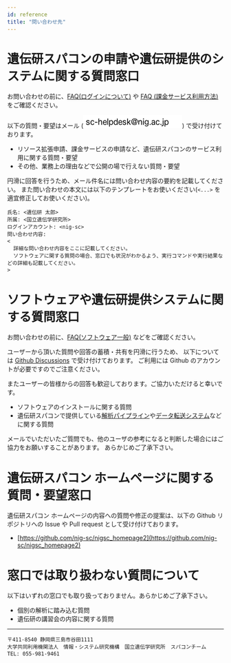 ```yaml
---
id: reference
title: "問い合わせ先"
---
```


# 遺伝研スパコンの申請や遺伝研提供のシステムに関する質問窓口
お問い合わせの前に、[FAQ(ログインについて)](/faq/faq_login) や [FAQ (課金サービス利用方法)](/faq/faq_billing_service) をご確認ください。

以下の質問・要望はメール (![](sc-helpdesk.png)) で受け付けております。

- リソース拡張申請、課金サービスの申請など、遺伝研スパコンのサービス利用に関する質問・要望
- その他、業務上の理由などで公開の場で行えない質問・要望

円滑に回答を行うため、メール件名には問い合わせ内容の要約を記載してください。
また問い合わせの本文には以下のテンプレートをお使いください(`<...>` を適宜修正してお使いください)。

```
氏名: <遺伝研 太郎>
所属: <国立遺伝学研究所>
ログインアカウント: <nig-sc>
問い合わせ内容:
<
  詳細な問い合わせ内容をここに記載してください。
  ソフトウェアに関する質問の場合、窓口でも状況がわかるよう、実行コマンドや実行結果などの詳細も記載してください。
>
```

# ソフトウェアや遺伝研提供システムに関する質問窓口
お問い合わせの前に、[FAQ(ソフトウェア一般)](/faq/faq_software) などをご確認ください。

ユーザーから頂いた質問や回答の蓄積・共有を円滑に行うため、
以下については [Github Discussions](https://github.com/nig-sc/nigsc_homepage2/discussions) で受け付けております。
ご利用には Github のアカウントが必要ですのでご注意ください。

またユーザーの皆様からの回答も歓迎しております。ご協力いただけると幸いです。

- ソフトウェアのインストールに関する質問
- 遺伝研スパコンで提供している[解析パイプライン](https://sc.ddbj.nig.ac.jp/software/#%E8%A7%A3%E6%9E%90%E3%83%91%E3%82%A4%E3%83%97%E3%83%A9%E3%82%A4%E3%83%B3)や[データ転送システム](https://sc.ddbj.nig.ac.jp/software/#%E3%83%87%E3%83%BC%E3%82%BF%E8%BB%A2%E9%80%81%E3%83%87%E3%83%BC%E3%82%BF%E5%85%B1%E6%9C%89)などに関する質問


メールでいただいたご質問でも、他のユーザの参考になると判断した場合にはご協力をお願いすることがあります。
あらかじめご了承下さい。

# 遺伝研スパコン ホームページに関する質問・要望窓口
遺伝研スパコン ホームページの内容への質問や修正の提案は、以下の Github リポジトリへの Issue や Pull request として受け付けております。

- [https://github.com/nig-sc/nigsc_homepage2](https://github.com/nig-sc/nigsc_homepage2)

# 窓口では取り扱わない質問について
以下はいずれの窓口でも取り扱っておりません。あらかじめご了承下さい。

- 個別の解析に踏み込む質問
- 遺伝研の講習会の内容に関する質問

---


    〒411-8540 静岡県三島市谷田1111
    大学共同利用機関法人　情報・システム研究機構　国立遺伝学研究所　スパコンチーム
    TEL: 055-981-9461
